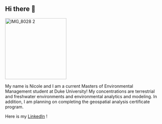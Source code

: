 ## Hi there 👋

<img src="https://github.com/user-attachments/assets/4ebe6c57-82f7-438c-9f5d-942732fe32c0" alt="IMG_8028 2" width="200"/>

My name is Nicole and I am a current Masters of Environmental Management student at Duke University! My concentrations are terrestrial and freshwater environments and environmental analytics and modeling. In addition, I am planning on completing the geospatial analysis certificate program. 

Here is my [LinkedIn](www.linkedin.com/in/nicole-gutkowski) !




